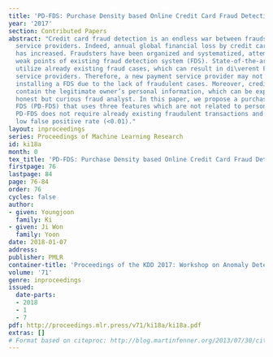 ```yaml
---
title: 'PD-FDS: Purchase Density based Online Credit Card Fraud Detection System'
year: '2017'
section: Contributed Papers
abstract: "Credit card fraud detection is an endless war between fraudsters and payment
  service providers. Indeed, annual global financial loss by credit card frauds
  has increased. Fraudsters have been organized and systematized, attempting to \fnd
  weak points of existing fraud detection system (FDS). State-of-the-art FDS approaches
  utilize already existing fraud cases, which can result in di\verent FDS by payment
  service providers. Therefore, a new payment service provider may not have room for
  installing a FDS due to the lack of fraudulent cases. Moreover, credit card transactions
  contain the legitimate owner’s personal information, which can be exposed to an
  honest but curious fraud analyst. In this paper, we propose a purchase density based
  FDS (PD-FDS) that uses three features which are not related to personal information.
  PD-FDS does not require already existing fraudulent transactions and also shows
  low false positive rate (<0.01)."
layout: inproceedings
series: Proceedings of Machine Learning Research
id: ki18a
month: 0
tex_title: 'PD-FDS: Purchase Density based Online Credit Card Fraud Detection System'
firstpage: 76
lastpage: 84
page: 76-84
order: 76
cycles: false
author:
- given: Youngjoon
  family: Ki
- given: Ji Won
  family: Yoon
date: 2018-01-07
address: 
publisher: PMLR
container-title: 'Proceedings of the KDD 2017: Workshop on Anomaly Detection in Finance'
volume: '71'
genre: inproceedings
issued:
  date-parts:
  - 2018
  - 1
  - 7
pdf: http://proceedings.mlr.press/v71/ki18a/ki18a.pdf
extras: []
# Format based on citeproc: http://blog.martinfenner.org/2013/07/30/citeproc-yaml-for-bibliographies/
---
```

